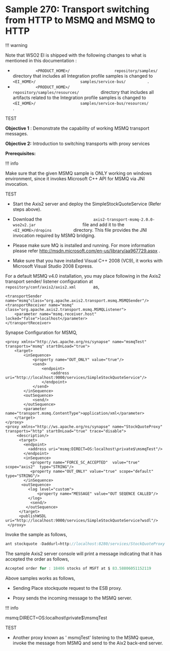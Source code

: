 # Sample 270: Transport switching from HTTP to MSMQ and MSMQ to HTTP

!!! warning

Note that WSO2 EI is shipped with the following changes to what is
mentioned in this documentation :

-   `           <PRODUCT_HOME>/          `
    `           repository/samples/          ` directory that includes
    all Integration profile samples is changed to
    `           <EI_HOME>/          `
    `           samples/service-bus/          ` .
    `                     `
-   `           <PRODUCT_HOME>/          `
    `           repository/samples/resources/          ` directory that
    includes all artifacts related to the Integration profile samples is
    changed to `           <EI_HOME>/          `
    `           samples/service-bus/resources/          ` .

TEST  

**Objective 1** : Demonstrate the capability of working MSMQ transport
messages.

**Objective 2:** Introduction to switching transports with proxy
services

**Prerequisites:**

!!! info

Make sure that the given MSMQ sample is ONLY working on windows
environment, since it invokes Microsoft C++ API for MSMQ via JNI
invocation.

TEST  

-   Start the Axis2 server and deploy the SimpleStockQuoteService (Refer
    steps above).

-   Download the
    `                       axis2-transport-msmq-2.0.0-wso2v2.jar                     `
    file and add it to the `           <EI_HOME>/dropins          `
    directory. This file provides the JNI invocation required by MSMQ
    bridging.

-   Please make sure MQ is installed and running. For more information
    please refer <http://msdn.microsoft.com/en-us/library/aa967729.aspx>
    .

-   Make sure that you have installed Visual C++ 2008 (VC9), it works
    with Microsoft Visual Studio 2008 Express.

For a default MSMQ v4.0 installation, you may place following in the
Axis2 transport sender/ listener configuration at
`         repository/conf/axis2/axis2.xml        ` as,

``` html/xml
<transportSender name="msmq"class="org.apache.axis2.transport.msmq.MSMQSender"/>
<transportReceiver name="msmq" class="org.apache.axis2.transport.msmq.MSMQListener">    
    <parameter name="msmq.receiver.host" locked="false">localhost</parameter>
</transportReceiver>
```

  

Synapse Configuration for MSMQ,

``` html/xml
<proxy xmlns="http://ws.apache.org/ns/synapse" name="msmqTest" transports="msmq" startOnLoad="true">
    <target>
        <inSequence>
            <property name="OUT_ONLY" value="true"/>
            <send>
                <endpoint>
                    <address uri="http://localhost:9000/services/SimpleStockQuoteService"/>
                </endpoint>
            </send>
        </inSequence>
        <outSequence>
            <send/>
        </outSequence>
        <parameter name="transport.msmq.ContentType">application/xml</parameter>
    </target>
</proxy>
<proxy xmlns="http://ws.apache.org/ns/synapse" name="StockQuoteProxy" transports="http" startOnLoad="true" trace="disable">
     <description/>
      <target>
        <endpoint>
          <address uri="msmq:DIRECT=OS:localhost\private$\msmqTest"/>
        </endpoint>
        <inSequence>
           <property name="FORCE_SC_ACCEPTED"  value="true"  scope="axis2"  type="STRING"/>
           <property name="OUT_ONLY" value="true" scope="default" type="STRING"/>
        </inSequence>
       <outSequence>
          <log level="custom">
              <property name="MESSAGE" value="OUT SEQENCE CALLED"/>
          </log>
           <send/>
         </outSequence>
      </target>
      <publishWSDL uri="http://localhost:9000/services/SimpleStockQuoteService?wsdl"/>
 </proxy>
```

Invoke the sample as follows,

``` java
ant stockquote -Daddurl=http://localhost:8280/services/StockQuoteProxy -Dmode=placeorder -Dsymbol=MSFT
```

  

The sample Axis2 server console will print a message indicating that it
has accepted the order as follows,

``` java
Accepted order for : 18406 stocks of MSFT at $ 83.58806051152119
```

Above samples works as follows,

-   Sending Place stockquote request to the ESB proxy.

<!-- -->

-   Proxy sends the incoming message to the MSMQ server.

!!! info

msmq:DIRECT=OS:localhost\\private$\\msmqTest

TEST  

-   Another proxy known as ' msmqTest' listening to the MSMQ queue,
    invoke the message from MSMQ and send to the Aix2 back-end server.

  
  
